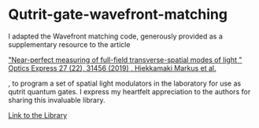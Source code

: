 # Qutrit-gate-wavefront-matching

I adapted the Wavefront matching code, generously provided as a supplementary resource to the article

["Near-perfect measuring of full-field transverse-spatial modes of light "
Optics Express 27 (22), 31456 (2019) , Hiekkamaki Markus et al.](https://opg.optica.org/oe/fulltext.cfm?uri=oe-27-22-31456&id=422327)

, to program a set of spatial light modulators in the laboratory for use as qutrit quantum gates. I express my heartfelt appreciation to the authors for sharing this invaluable library.

[Link to the Library](https://zenodo.org/records/3570622)

